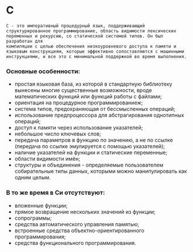 # C
```
C - это императивный процедурный язык, поддерживающий структурированное программирование, область видимости лексических переменных и рекурсию, со статической системой типов. Он был разработан для
компиляции с целью обеспечения низкоуровневого доступа к памяти и языковым конструкциям, которые эффективно сопоставляются с машинными инструкциями, и все это с минимальной поддержкой во время выполнения.
```
### Основные особенности:
* простая языковая база, из которой в стандартную библиотеку вынесены многие существенные возможности, вроде математических функций или функций работы с файлами;
* ориентация на процедурное программированиеж;
* система типов, предохраняющая от бессмысленных операций;
* использование предпроцессора для абстрагирования однотипных операций;
* доступ к памяти через использование указателей;
* небольшое число ключевых слов;
* передача параметров в функцию по значению, а не по ссылке (передача по ссылке эмулируется с помощью указателей);
* наличие указателей на функции и статические переменные;
* области видимости имён;
* структуры и объединения - определяемые пользователем собирательные типы данных, которыми можно манипулировать как одним целым.
### В то же время в Си отсутствуют:
* вложенные функции;
* прямое возвращение нескольких значений из функции;
* сопрограммы;
* средства автоматического управления памятью;
* встроенные средства объектно-ориентированного программирования;
* средства функционального программирования.
